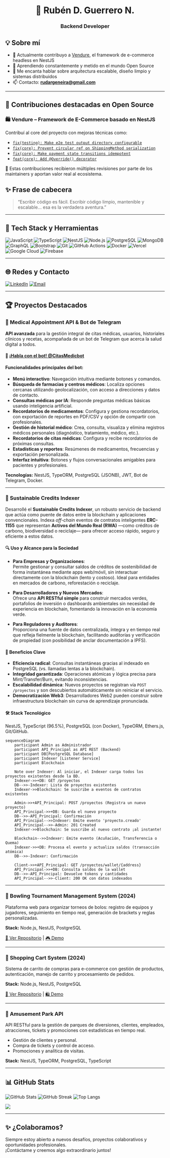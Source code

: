 <h1 align="center"><strong>🚀 Rubén D. Guerrero N.</strong></h1>
<h3 align="center">Backend Developer</h3>

## 💡 Sobre mí

- 🔭 Actualmente contribuyo a [Vendure](https://github.com/vendure-ecommerce/vendure), el framework de e-commerce headless en NestJS
- 🌱 Aprendiendo constantemente y metido en el mundo Open Source
- 💬 Me encanta hablar sobre arquitectura escalable, diseño limpio y sistemas distribuidos
- 📫 Contacto: **rudargeneira@gmail.com**


---

## 🚀 Contribuciones destacadas en Open Source

### 🛍️ Vendure – Framework de E-Commerce basado en NestJS

Contribuí al core del proyecto con mejoras técnicas como:

- [`fix(testing): Make e2e test output directory configurable`](https://github.com/vendure-ecommerce/vendure/pull/3723)
- [`fix(core): Prevent circular ref on ShippingMethod serialization`](https://github.com/vendure-ecommerce/vendure/pull/3736)
- [`fix(core): Make payment state transitions idempotent`](https://github.com/vendure-ecommerce/vendure/pull/3734)
- [`feat(core): Add @Override() decorator`](https://github.com/vendure-ecommerce/vendure/pull/3739)

💬 Estas contribuciones recibieron múltiples revisiones por parte de los maintainers y aportan valor real al ecosistema.


## ✨ Frase de cabecera

> “Escribir código es fácil. Escribir código limpio, mantenible y escalable... esa es la verdadera aventura.”

---

## 🚀 Tech Stack y Herramientas

![JavaScript](https://img.shields.io/badge/javascript-%23323330.svg?style=for-the-badge&logo=javascript&logoColor=%23F7DF1E)
![TypeScript](https://img.shields.io/badge/typescript-%23007ACC.svg?style=for-the-badge&logo=typescript&logoColor=white)
![NestJS](https://img.shields.io/badge/nestjs-%23E0234E.svg?style=for-the-badge&logo=nestjs&logoColor=white)
![Node.js](https://img.shields.io/badge/node.js-6DA55F?style=for-the-badge&logo=node.js&logoColor=white)
![PostgreSQL](https://img.shields.io/badge/postgres-%23316192.svg?style=for-the-badge&logo=postgresql&logoColor=white)
![MongoDB](https://img.shields.io/badge/MongoDB-%234ea94b.svg?style=for-the-badge&logo=mongodb&logoColor=white)
![GraphQL](https://img.shields.io/badge/-GraphQL-E10098?style=for-the-badge&logo=graphql&logoColor=white)
![Bootstrap](https://img.shields.io/badge/bootstrap-%238511FA.svg?style=for-the-badge&logo=bootstrap&logoColor=white)
![Git](https://img.shields.io/badge/git-%23F05033.svg?style=for-the-badge&logo=git&logoColor=white)
![GitHub Actions](https://img.shields.io/badge/github%20actions-%232671E5.svg?style=for-the-badge&logo=githubactions&logoColor=white)
![Docker](https://img.shields.io/badge/-Docker-333?style=for-the-badge&logo=docker)
![Vercel](https://img.shields.io/badge/vercel-%23000000.svg?style=for-the-badge&logo=vercel&logoColor=white)
![Google Cloud](https://img.shields.io/badge/GoogleCloud-%234285F4.svg?style=for-the-badge&logo=google-cloud&logoColor=white)
![Firebase](https://img.shields.io/badge/firebase-%23039BE5.svg?style=for-the-badge&logo=firebase)

---

## 🌐 Redes y Contacto

[![LinkedIn](https://img.shields.io/badge/LinkedIn-%230077B5.svg?logo=linkedin&logoColor=white)](https://www.linkedin.com/in/ruben-d-guerrero-n-9276bb195/)
[![Email](https://img.shields.io/badge/Email-D14836?style=for-the-badge&logo=gmail&logoColor=white)](mailto:rudargeneira@gmail.com)

---

## 🏆 Proyectos Destacados

### 🏥 Medical Appointment API & Bot de Telegram

**API avanzada** para la gestión integral de citas médicas, usuarios, historiales clínicos y recetas, acompañada de un bot de Telegram que acerca la salud digital a todos.

#### 🔗 [¡Habla con el bot! @CitasMedicbot](https://t.me/CitasMedicbot)

#### Funcionalidades principales del bot:

- **Menú interactivo**: Navegación intuitiva mediante botones y comandos.
- **Búsqueda de farmacias y centros médicos**: Localiza opciones cercanas utilizando geolocalización, con acceso a direcciones y datos de contacto.
- **Consultas médicas por IA**: Responde preguntas médicas básicas usando inteligencia artificial.
- **Recordatorios de medicamentos**: Configura y gestiona recordatorios, con exportación de reportes en PDF/CSV y opción de compartir con profesionales.
- **Gestión de historial médico**: Crea, consulta, visualiza y elimina registros médicos personales (diagnóstico, tratamiento, médico, etc.).
- **Recordatorios de citas médicas**: Configura y recibe recordatorios de próximas consultas.
- **Estadísticas y reportes**: Resúmenes de medicamentos, frecuencias y exportación personalizada.
- **Interfaz intuitiva**: Botones y flujos conversacionales amigables para pacientes y profesionales.

**Tecnologías:** NestJS, TypeORM, PostgreSQL (JSONB), JWT, Bot de Telegram, Docker.

---

### 🌱 Sustainable Credits Indexer

Desarrollé el **Sustainable Credits Indexer**, un robusto servicio de backend que actúa como puente de datos entre la blockchain y aplicaciones convencionales. Indexa *off-chain* eventos de contratos inteligentes **ERC-1155** que representan **Activos del Mundo Real (RWA)** —como créditos de carbono, biodiversidad o reciclaje— para ofrecer acceso rápido, seguro y eficiente a estos datos.

#### 🔍 Uso y Alcance para la Sociedad

- **Para Empresas y Organizaciones**:  
  Permite gestionar y consultar saldos de créditos de sostenibilidad de forma instantánea mediante apps web/móvil, sin interactuar directamente con la blockchain (lento y costoso). Ideal para entidades en mercados de carbono, reforestación o reciclaje.

- **Para Desarrolladores y Nuevos Mercados**:  
  Ofrece una **API RESTful simple** para construir mercados verdes, portafolios de inversión o dashboards ambientales sin necesidad de experiencia en blockchain, fomentando la innovación en la economía verde.

- **Para Reguladores y Auditores**:  
  Proporciona una fuente de datos centralizada, íntegra y en tiempo real que refleja fielmente la blockchain, facilitando auditorías y verificación de propiedad (con posibilidad de anclar documentación a IPFS).

#### 🌟 Beneficios Clave

- **Eficiencia radical**: Consultas instantáneas gracias al indexado en PostgreSQL (vs. llamadas lentas a la blockchain).
- **Integridad garantizada**: Operaciones atómicas y lógica precisa para Mint/Transfer/Burn, evitando inconsistencias.
- **Escalabilidad dinámica**: Nuevos proyectos se registran vía `POST /proyectos` y son descubiertos automáticamente sin reiniciar el servicio.
- **Democratización Web3**: Desarrolladores Web2 pueden construir sobre infraestructura blockchain sin curva de aprendizaje pronunciada.

#### 🛠️ Stack Tecnológico

NestJS, TypeScript (96.5%), PostgreSQL (con Docker), TypeORM, Ethers.js, Git/GitHub.


```mermaid
sequenceDiagram
    participant Admin as Administrador
    participant API_Principal as API REST (Backend)
    participant DB[PostgreSQL Database]
    participant Indexer [Listener Service]
    participant Blockchain

    Note over Indexer: Al iniciar, el Indexer carga todos los proyectos existentes desde la BD.
    Indexer->>+DB: GET /proyectos
    DB-->>-Indexer: Lista de proyectos existentes
    Indexer->>Blockchain: Se suscribe a eventos de contratos existentes

    Admin->>+API_Principal: POST /proyectos (Registra un nuevo proyecto)
    API_Principal->>+DB: Guarda el nuevo proyecto
    DB-->>-API_Principal: Confirmación
    API_Principal-->>Indexer: Emite evento 'proyecto.creado'
    API_Principal-->>-Admin: 201 Created
    Indexer->>Blockchain: Se suscribe al nuevo contrato ¡al instante!

    Blockchain-->>Indexer: Emite evento (Acuñación, Transferencia o Quema)
    Indexer->>+DB: Procesa el evento y actualiza saldos (transacción atómica)
    DB-->>-Indexer: Confirmación

    Client->>+API_Principal: GET /proyectos/wallet/{address}
    API_Principal->>+DB: Consulta saldos de la wallet
    DB-->>-API_Principal: Devuelve tokens y cantidades
    API_Principal-->>-Client: 200 OK con datos indexados
```







---

### 🎳 Bowling Tournament Management System (2024)

Plataforma web para organizar torneos de bolos: registro de equipos y jugadores, seguimiento en tiempo real, generación de brackets y reglas personalizadas.

**Stack:** Node.js, NestJS, PostgreSQL

[🔗 Ver Repositorio](#) | [🎮 Demo](#)

---

### 🛒 Shopping Cart System (2024)

Sistema de carrito de compras para e-commerce con gestión de productos, autenticación, manejo de carrito y procesamiento de pedidos.

**Stack:** Node.js, NestJS, PostgreSQL

[🔗 Ver Repositorio](#) | [🛍️ Demo](#)

---

### 🎡 Amusement Park API

API RESTful para la gestión de parques de diversiones, clientes, empleados, atracciones, tickets y promociones con estadísticas en tiempo real.

- Gestión de clientes y personal.
- Compra de tickets y control de acceso.
- Promociones y analítica de visitas.

**Stack:** NestJS, TypeORM, PostgreSQL, TypeScript

---

## 📊 GitHub Stats

![GitHub Stats](https://github-readme-stats.vercel.app/api?username=RubenDarioGuerreroNeira&theme=dark&hide_border=false&include_all_commits=false&count_private=false)
![GitHub Streak](https://github-readme-streak-stats.herokuapp.com/?user=RubenDarioGuerreroNeira&theme=dark&hide_border=false)
![Top Langs](https://github-readme-stats.vercel.app/api/top-langs/?username=RubenDarioGuerreroNeira&theme=dark&hide_border=false&layout=compact)

[![](https://visitcount.itsvg.in/api?id=RubenDarioGuerreroNeira&icon=8&color=0)](https://visitcount.itsvg.in)

---

## ✨ ¿Colaboramos?

Siempre estoy abierto a nuevos desafíos, proyectos colaborativos y oportunidades profesionales.  
¡Contáctame y creemos algo extraordinario juntos!

<!--
Proudly created with Copilot & GPRM (https://gprm.itsvg.in)
-->
